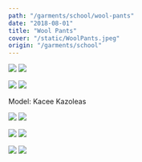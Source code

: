 ```yaml
---
path: "/garments/school/wool-pants"
date: "2018-08-01"
title: "Wool Pants"
cover: "/static/WoolPants.jpeg"
origin: "/garments/school"
---
```

<div className="post-content">
<div className="content-image">
<zoom-image 
  src='/static/WoolPants.jpeg' 
  zoomSrc='/static/WoolPants.jpeg' 
  caption='Javia - Wool Pants'>
</zoom-image>
<hidden>
    <img src='/static/WoolPants.jpeg' />
    <img src='/static/WoolPants.jpeg' />
</hidden>

<zoom-image 
  src='/static/WoolPants2.jpeg' 
  zoomSrc='/static/WoolPants2.jpeg' 
  caption='Javia - Wool Pants'>
</zoom-image>
<hidden>
    <img src='/static/WoolPants2.jpeg' />
    <img src='/static/WoolPants2.jpeg' />
</hidden>

Model: Kacee Kazoleas

<zoom-image 
  src='/static/WoolPants3.jpeg' 
  zoomSrc='/static/WoolPants3.jpeg' 
  caption='Javia - Wool Pants'>
</zoom-image>
<hidden>
    <img src='/static/WoolPants3.jpeg' />
    <img src='/static/WoolPants3.jpeg' />
</hidden>

<zoom-image 
  src='/static/WoolPants4.jpeg' 
  zoomSrc='/static/WoolPants4.jpeg' 
  caption='Javia - Wool Pants'>
</zoom-image>
<hidden>
    <img src='/static/WoolPants4.jpeg' />
    <img src='/static/WoolPants4.jpeg' />
</hidden>

<zoom-image 
  src='/static/WoolPants5.jpeg' 
  zoomSrc='/static/WoolPants5.jpeg' 
  caption='Javia - Wool Pants'>
</zoom-image>
<hidden>
    <img src='/static/WoolPants5.jpeg' />
    <img src='/static/WoolPants5.jpeg' />
</hidden>
</div>
</div>